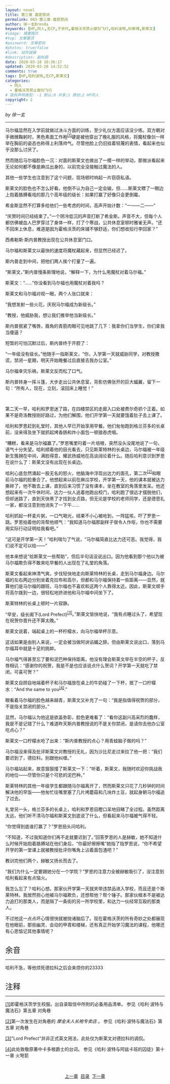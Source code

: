 ```yaml
---
layout: novel
title: 第三章 喜提禁闭
permalink: 003-第三章-喜提禁闭
author: 徐一玄Brenda
keywords: [HP,同人,无CP,子世代,霍格沃茨禁止御剑飞行,哈利波特,科察博,斯莱文]
#image: 摘要图片
#top: 文章置顶
#password: 文章密码
#photos: true/false
#link: 站外链接
#description: 副标题
date: 2020-03-18 10:36:17
updated: 2020-03-20 14:52:52
comments: true
tags: [HP,哈利波特,无CP,斯莱文]
categories:
  - 同人
  - 霍格沃茨禁止御剑飞行
# 版权声明类型: -1 默认;0 共享;1 原创;2 HP同人
copyright: 2
---
```


*by 徐一玄*

---
马尔福显然在入学前就做过决斗方面的训练，至少礼仪方面应该没少练。双方朝对手微微鞠躬时，黑色素面工作袍<span id="[1]原文"><sup>[[1]](#[1])</sup>硬是被他穿出了晚礼服的风格，将魔杖像剑一样举在胸前的姿态也称得上利落帅气。尽管他脸上仍旧挂着轻蔑的表情，看起来也似乎没那么讨厌了。

然而随后马尔福脸色一沉：对面的斯莱文也做出了一模一样的举动，那做派看起来无论如何都不像是麻瓜出身的，以前完全没接触过魔法的人。

其他一些学生也注意到了这个问题，现场顿时响起一片窃窃私语。

斯莱文的脸色也不怎么好看。他倒不认为自己一定会输，但……斯莱文瞟了一眼边上抱着胳膊看戏的那几个高年级的级长：如果打赢了好像只会更倒霉。

希金斯显然不打算多给他们一些考虑的时间，高声开始计数：“一——二——”

“庆贺时间已经结束了。”一个阴冷低沉的声音打断了希金斯。声音不大，但每个人都仿佛被血人巴罗穿过了身体一样，打了个寒战，公共休息室顿时雅雀无声。“还不回床上休息，难道是因为霍格沃茨的床铺不够舒适，你们想收拾行李回家？”

西弗勒斯·斯内普教授出现在公共休息室门口。

马尔福和斯莱文以最快的速度将魔杖藏起来，但显然已经迟了。

斯内普走到中间，把他们两人挨个打量了一遍。

“斯莱文，”斯内普慢条斯理地说，“解释一下，为什么用魔杖对着马尔福。” 

斯莱文：“……”你没看到马尔福也用魔杖对着我吗？

斯莱文和马尔福对视一眼，两个人张口就来：

“我想发射一些火花，庆祝马尔福成为新级长。”

“教授，他威胁我，想让我们推举他当新级长。”

斯内普抿紧了嘴唇，眉角的青筋肉眼可见地跳了几下：我拿你们当学生，你们拿我当傻逼？

短暂的可怕沉默过后，斯内普终于开腔了：

“一年级没有级长。”他随手一指斯莱文，“你，入学第一天就威胁同学，对教授撒谎，禁闭一星期，明天开始晚餐过后直接去我办公室。”

马尔福幸灾乐祸，斯莱文反而松了口气。

斯内普转身一挥斗篷，大步走出公共休息室，背影仿佛张开的巨大蝠翼，留下一句：“所有人，现在，立刻，滚回床上睡觉！”

<br>

第二天一早，哈利和罗恩迷了路，在四楼禁区的走廊入口处被费尔奇抓个正着。如果不是奇洛教授刚好路过，为他们解围，他们开学第一天就要饿着肚子去上课了。

哈利和罗恩赶到礼堂时，其他人早已开始享用早餐。他们匆匆跑到格兰芬多的长桌前，没来得及坐下就抓起烤香肠和炸小面包一顿狼吞虎咽。

“糟糕，看来是马尔福赢了。”罗恩嘴里叼着一片培根，突然没头没尾地说了一句，语气十分失望。哈利顺着他的目光看去，只见斯莱特林的长桌边，马尔福被一年级新生簇拥在中间，满脸得意，耀武扬威地在高谈阔论着什么。随后哈利意识到罗恩在说什么了：斯莱文没有出现在长桌边。

哈利心底忽然涌起一股无名的怒火，他脑海中浮现出达力的面孔，第二次<span id="[2]原文"><sup>[[2]](#[2])</sup>和眼前马尔福的脸重合了。他想起来以前在麻瓜学校，开学第一天，他的课本就被达力撕碎了，他不敢去上课，直到后来习惯了没有课本，坐在教室的角落里发呆。他还想起来有一次午休时间，达力一伙人追着他跑出校门，哈利跑了很远才摆脱他们，但却迷路了，直到天快黑了才找到女贞路，但无论是学校的老师同学，还是德思礼一家，都没注意到他消失了一下午……

哈利抓起一杯麦片粥，一口气喝光，结果不小心被呛到，一阵猛咳，吓了罗恩一跳。罗恩拍着他的背帮他顺气：“我知道马尔福那副样子很令人作呕，你也不需要用实际行动证明给我看吧。”

“这可是开学第一天！”哈利喘匀了气说，“马尔福简直比达力还可恶。我觉得，我们说不定可以给——”

他本来想说“给斯莱文一些帮助”，但后半句话没说出口。因为他看到那个他以为被马尔福欺负得不敢来吃早餐的人出现在了礼堂的角落。

斯莱文看起来神清气爽，步伐轻快地走向斯莱特林的长桌，走到马尔福身边。马尔福的左右两边分别坐着克拉布和高尔，但都和马尔福保持着一些距离——显然，就算他们是马尔福的跟班，马尔福也不喜欢和这两个人靠得太近。因此，斯莱文顺手将高尔拨到一边，很轻松地挤进他和马尔福中间坐下了。

斯莱特林的长桌上顿时一片寂静。

“早安，级长阁下(Lord Prefect)<span id="[3]原文"><sup>[[3]](#[3])</sup>。”斯莱文愉快地说，“我有点睡过头了，希望现在祝贺你晋升还不算太晚。”

斯莱文说着，端起桌上的一杯柠檬水，向马尔福举杯示意。

这话如果是由别人来说，一定会被当做阿谀谄媚之辞。但由斯莱文说出口，落到马尔福耳中就是十足的挑衅。

马尔福气得甚至忘了要和泥巴种保持距离。他没有理会斯莱文举在半空的杯子，反唇相讥：“感谢你的祝贺，我是不是也应该说点什么贺词？开学第一天就吃了禁闭，可喜可贺？”

斯莱文自顾自地端着杯子和马尔福放在桌上的牛奶碰了一下杯，抿了一口柠檬水：“And the same to you<span id="[4]原文"><sup>[[4]](#[4])</sup>.”

眼看着马尔福的脸色越来越青，斯莱文又补充了一句：“我是指值得祝贺的部分，不是指关禁闭的部分。”

显然，马尔福认为他这是欲盖弥彰，脸色更难看了：“看你这副兴高采烈的蠢样，我是不是记错了什么？难道昨天斯内普教授说的不是关你禁闭，是请你去他办公室吃点心？”

斯莱文一口柠檬水呛了出来：“斯内普教授的点心？用青蛙脑子做的吗？”

马尔福没来得及批评斯莱文对教授的无礼，因为沙比尼走过来拉了他一把：“我们要迟到了，德拉科。别跟他纠缠。”

马尔福站起来，故意狠狠撞了斯莱文一下：“听着，斯莱文，我随时欢迎你挑战我的地位——尽管你只是个可悲的泥巴种。”

斯莱特林的其他一年级学生都跟随马尔福离开了，然而斯莱文只花了几秒钟的时间解决他的早饭——他匆忙往嘴里塞了几片烤蘑菇和几块炸土豆，就起身朝马尔福追了过去。

礼堂另一头，格兰芬多的长桌上，哈利和罗恩目瞪口呆地目睹了全过程。虽然距离太远，他们听不清马尔福和斯莱文到底说了什么，但看起来马尔福被气得不轻。

“你觉得到底谁打赢了？”罗恩扭头问哈利。

“不知道，不过我知道你们再不走就要迟到了。”回答罗恩的人是赫敏，她不知道什么时候开始抱着胳膊站在他们身后，“你最好擦擦嘴”她指了指罗恩说，“你不希望开学的第一堂课上就被教授批评你嘴角上沾着面包渣吧？”

教训完他们两个，赫敏又扬长而去了。

“我们为什么一定要跟她分在一个学院？”罗恩的注意力全被赫敏吸引了，没注意到哈利看起来有点恼火。

我怎么忘了？哈利心想。那家伙开学第一天就夹带违禁品进入学校，而且还是个斯莱特林。我居然担心他被马尔福欺负，还想帮他？帮个锤子。那家伙根本不是被达力追打的那类人，而是隔了一条街的另一所学校里，和达力一伙经常互殴的那类人。

不过他这一点点坏心情很快就被抛诸脑后了。现在霍格沃茨的所有奇妙之处都展现在他眼前，那些幽灵、会动的甲胄和楼梯，还有真正开始学习魔法的课程，他哪还有心思惦记其他事情呢？

<br>

<div class=footnote>
<font size=5>余音</font>

---
哈利不急，等他烦死德拉科之后会来烦你的23333

</div>

<br>

<div class=footnote>
<font size=5>注释</font>

---
<span id="[1]">[[1]](#[1]原文)即霍格沃茨学生校服。出自录取信中所附的必备用品清单。
参见《哈利·波特与魔法石》第五章 对角巷

<span id="[2]">[[2]](#[2]原文)第一次发生在对角巷的 *摩金夫人长袍专卖店* 。
参见《哈利·波特与魔法石》第五章 对角巷

<span id="[3]">[[3]](#[3]原文)"Lord Prefect"并非正式英文用法，此处仅为斯莱文对德拉科的调侃。

<span id="[4]">[[4]](#[4]原文)此处致敬原著中卡多根爵士的台词。
参见《哈利·波特与阿兹卡班的囚徒》第十一章 火弩箭

</div>

<br>

<center>

[上一章](../002-第二章-“级长”选拔)&nbsp;&nbsp;[目录](../000-目录)&nbsp;&nbsp;[下一章](../004-第四章-厚颜无耻)
</center>
